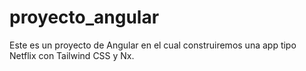 # proyecto_angular
Este es un proyecto de Angular en el cual construiremos una app tipo Netflix con Tailwind CSS y Nx.

